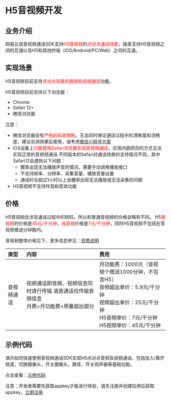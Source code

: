 # <span id="H5音视频开发">H5音视频开发</span>

## <span id="业务介绍">业务介绍</span>

网易云信音视频通话SDK支持<font color="red">H5音视频</font>的<font color="red">点对点通话场景</font>，独家支持H5音视频之间的互通以及H5和其他终端（iOS/Android/PC/Web）之间的互通。

## <span id="实现场景">实现场景</span>

H5音视频目前支持<font color="red">点对点场景的音频和视频通话</font>功能。

H5音视频目前支持以下浏览器：

- Chrome
- Safari 12+
- 微信浏览器

注意：

- 微信浏览器会有<font color="red">严格的码率限制</font>，无法同时保证通话过程中的清晰度和流畅度，建议实测效果后使用，或考虑[微信小程序方案](https://netease.im/wechatApplets)
- iOS设备上<font color="red">只能使用Safari浏览器实现音视频通话</font>，应用内嵌网页的方式无法实现正常的音视频通话
不同版本的Safari对通话场景的支持情况不同，其中Safari12会遇到以下问题：
    - 概率出现无法播放声音的情况，需要手动调用播放接口
    - 不支持帧率、分辨率、采集音量、播放音量设置
    - 通话时长超过1小时以上会概率出现无法播放或无法采集的问题
- H5音视频<font>不支持伴音和音效功能</font>

## <span id="价格">价格</span>
H5音视频会涉及通话过程中的转码，所以和普通音视频的价格会略有不同。
H5<font color="red">音视频</font>的价格是<font color="red">45元/千分钟</font>，<font color="red">纯音频</font>价格是<font color="red">7元/千分钟</font>，同时H5音视频不包括在音视频赠送分钟数内。

音视频整体价格见下，更多信息参见：[资费说明](https://netease.im/pay#pay2)

| 类型 | 内容 | 费用 |
| :-------- | :-------- | :-------- |
| 音视频通话|视频通话即音频、视频信息同时进行传输 语音通话仅传输音频信息 <br>月费=月功能费+用量超出部分 |月功能费：1000元（音视频个赠送1000分钟，不包含H5）<br>音频超出单价：5.9元/千分钟<br>视频超出单价：25元/千分钟<br>H5音频单价：7元/千分钟<br>H5视频单价：45元/千分钟 |

## <span id="示例代码">示例代码</span>

演示如何快速使用音视频通话SDK实现H5点对点音频及视频通话，包括加入/离开频道，切换摄像头，开关摄像头，静音，开关扬声器等基础功能。

点击查看：[示例代码](https://github.com/netease-im/webrtcDemo)

注意：开发者需要先获取appkey才能进行体验，请先注册并创建应用后获取appkey，[立即注册](https://id.163yun.com/register?h=media&t=media&from=nim&clueFrom=nim&referrer=https%3A%2F%2Fapp.netease.im%2F%3F%26from%3Dnim%26clueFrom%3Dnim)

